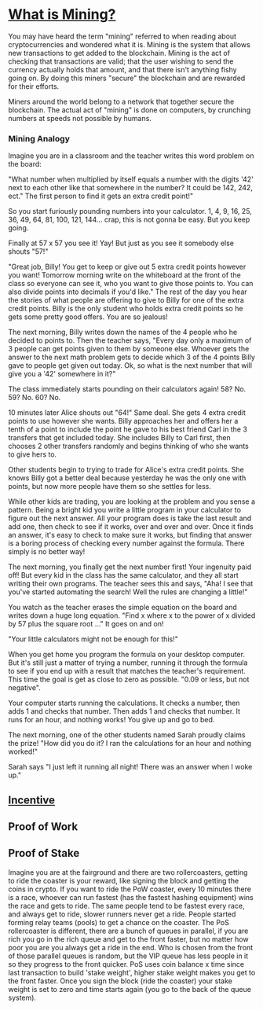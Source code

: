 # [What is Mining?](#mining)
You may have heard the term "mining" referred to when reading about cryptocurrencies and wondered what it is. Mining is the system that allows new transactions to get added to the blockchain. Mining is the act of checking that transactions are valid; that the user wishing to send the currency actually holds that amount, and that there isn't anything fishy going on. By doing this miners "secure" the blockchain and are rewarded for their efforts.

Miners around the world belong to a network that together secure the blockchain. The actual act of "mining" is done on computers, by crunching numbers at speeds not possible by humans.

### Mining Analogy
Imagine you are in a classroom and the teacher writes this word problem on the board:

"What number when multiplied by itself equals a number with the digits '42' next to each other like that somewhere in the number? It could be 142, 242, ect." The first person to find it gets an extra credit point!"

So you start furiously pounding numbers into your calculator.
1, 4, 9, 16, 25, 36, 49, 64, 81, 100, 121, 144... crap, this is not gonna be easy. But you keep going.

Finally at 57 x 57 you see it! Yay! But just as you see it somebody else shouts "57!"

"Great job, Billy! You get to keep or give out 5 extra credit points however you want! Tomorrow morning write on the whiteboard at the front of the class so everyone can see it, who you want to give those points to. You can also divide points into decimals if you'd like." The rest of the day you hear the stories of what people are offering to give to Billy for one of the extra credit points. Billy is the only student who holds extra credit points so he gets some pretty good offers. You are so jealous!

The next morning, Billy writes down the names of the 4 people who he decided to points to. Then the teacher says, "Every day only a maximum of 3 people can get points given to them by someone else. Whoever gets the answer to the next math problem gets to decide which 3 of the 4 points Billy gave to people get given out today. Ok, so what is the next number that will give you a '42' somewhere in it?"

The class immediately starts pounding on their calculators again! 58? No. 59? No. 60? No.

10 minutes later Alice shouts out "64!" Same deal. She gets 4 extra credit points to use however she wants. Billy approaches her and offers her a tenth of a point to include the point he gave to his best friend Carl in the 3 transfers that get included today. She includes Billy to Carl first, then chooses 2 other transfers randomly and begins thinking of who she wants to give hers to.

Other students begin to trying to trade for Alice's extra credit points. She knows Billy got a better deal because yesterday he was the only one with points, but now more people have them so she settles for less.

While other kids are trading, you are looking at the problem and you sense a pattern. Being a bright kid you write a little program in your calculator to figure out the next answer. All your program does is take the last result and add one, then check to see if it works, over and over and over. Once it finds an answer, it's easy to check to make sure it works, but finding that answer is a boring process of checking every number against the formula. There simply is no better way!

The next morning, you finally get the next number first! Your ingenuity paid off! But every kid in the class has the same calculator, and they all start writing their own programs. The teacher sees this and says, "Aha! I see that you've started automating the search! Well the rules are changing a little!"

You watch as the teacher erases the simple equation on the board and writes down a huge long equation. "Find x where x to the power of x divided by 57 plus the square root ..." It goes on and on!

"Your little calculators might not be enough for this!"

When you get home you program the formula on your desktop computer. But it's still just a matter of trying a number, running it through the formula to see if you end up with a result that matches the teacher's requirement. This time the goal is get as close to zero as possible. "0.09 or less, but not negative".

Your computer starts running the calculations. It checks a number, then adds 1 and checks that number. Then adds 1 and checks that number. It runs for an hour, and nothing works! You give up and go to bed.

The next morning, one of the other students named Sarah proudly claims the prize! "How did you do it? I ran the calculations for an hour and nothing worked!"

Sarah says "I just left it running all night! There was an answer when I woke up."

## [Incentive](#incentive)

## Proof of Work

## Proof of Stake
Imagine you are at the fairground and there are two rollercoasters, getting to ride the coaster is your reward, like signing the block and getting the coins in crypto. If you want to ride the PoW coaster, every 10 minutes there is a race, whoever can run fastest (has the fastest hashing equipment) wins the race and gets to ride. The same people tend to be fastest every race, and always get to ride, slower runners never get a ride. People started forming relay teams (pools) to get a chance on the coaster. The PoS rollercoaster is different, there are a bunch of queues in parallel, if you are rich you go in the rich queue and get to the front faster, but no matter how poor you are you always get a ride in the end. Who is chosen from the front of those parallel queues is random, but the VIP queue has less people in it so they progress to the front quicker. PoS uses coin balance x time since last transaction to build 'stake weight', higher stake weight makes you get to the front faster. Once you sign the block (ride the coaster) your stake weight is set to zero and time starts again (you go to the back of the queue system).
